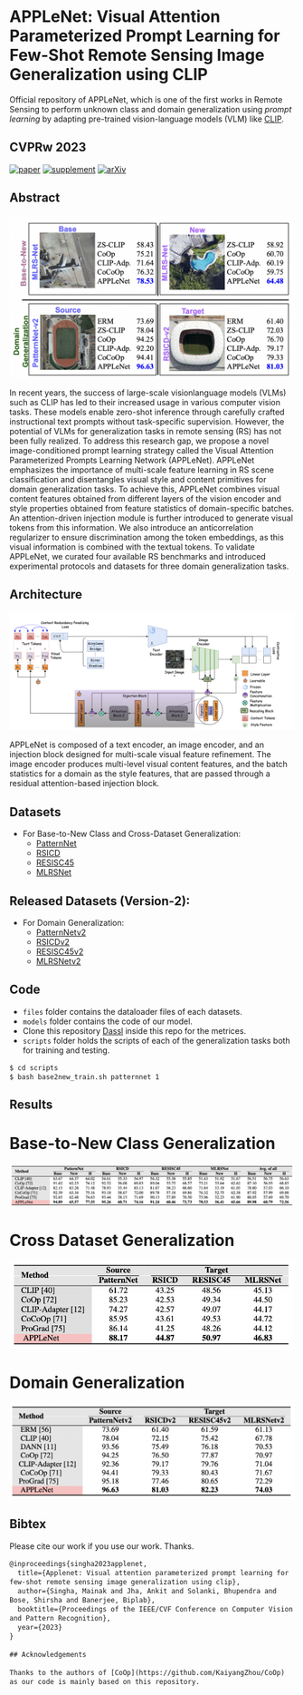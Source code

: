 # APPLeNet: Visual Attention Parameterized Prompt Learning for Few-Shot Remote Sensing Image Generalization using CLIP

Official repository of APPLeNet, which is one of the first works in Remote Sensing to perform unknown class and domain generalization using *prompt learning* by adapting pre-trained vision-language models (VLM) like [CLIP](https://arxiv.org/abs/2103.00020).

## **CVPRw 2023**

[![paper](https://img.shields.io/badge/arXiv-Paper-brightgreen)](https://openaccess.thecvf.com/content/CVPR2023W/EarthVision/papers/Jha_APPLeNet_Visual_Attention_Parameterized_Prompt_Learning_for_Few-Shot_Remote_Sensing_CVPRW_2023_paper.pdf)
[![supplement](https://img.shields.io/badge/Supplementary-Material-F9D371)](https://openaccess.thecvf.com/content/CVPR2023W/EarthVision/supplemental/Jha_APPLeNet_Visual_Attention_CVPRW_2023_supplemental.pdf)
[![arXiv](https://img.shields.io/badge/arXiv-Paper-brightgreen)](https://arxiv.org/abs/2304.05995)

## Abstract

![teaser](https://github.com/mainaksingha01/APPLeNet/blob/master/images/teaser.png)

In recent years, the success of large-scale visionlanguage models (VLMs) such as CLIP has led to their increased usage in various computer vision tasks. These models enable zero-shot inference through carefully crafted instructional text prompts without task-specific supervision.
However, the potential of VLMs for generalization tasks in remote sensing (RS) has not been fully realized. To address this research gap, we propose a novel image-conditioned prompt learning strategy called the Visual Attention Parameterized Prompts Learning Network (APPLeNet). APPLeNet emphasizes the importance of multi-scale feature learning in RS scene classification and disentangles visual style and content primitives for domain generalization tasks. To achieve this, APPLeNet combines visual content features obtained from different layers of the vision encoder and style properties obtained from feature statistics of domain-specific batches. An attention-driven injection module is further introduced to generate visual tokens from this information. We also introduce an anticorrelation regularizer to ensure discrimination among the token embeddings, as this visual information is combined with the textual tokens. To validate APPLeNet, we curated
four available RS benchmarks and introduced experimental protocols and datasets for three domain generalization tasks.

## Architecture

![arch](https://github.com/mainaksingha01/APPLeNet/blob/master/images/applenet.png)

APPLeNet is composed of a text encoder, an image encoder, and an injection block designed for multi-scale visual feature refinement. The image encoder produces multi-level visual content features, and the batch statistics for a domain as the style features, that are passed through a residual attention-based injection block.

## Datasets
- For Base-to-New Class and Cross-Dataset Generalization:
  - [PatternNet](https://sites.google.com/view/zhouwx/dataset)
  - [RSICD](https://github.com/201528014227051/RSICD_optimal)
  - [RESISC45](https://www.tensorflow.org/datasets/catalog/resisc45)
  - [MLRSNet](https://data.mendeley.com/datasets/7j9bv9vwsx/3)

## Released Datasets (Version-2):
- For Domain Generalization:
  - [PatternNetv2]([https://sites.google.com/view/zhouwx/dataset](https://drive.google.com/file/d/1bukts4nv_ZV7opYL3dFETD66EueiFaNo/view?usp=sharing))
  - [RSICDv2](https://drive.google.com/file/d/1cHQPA7X_jX4tw8vFgEON1SDn_MGf3uv2/view?usp=sharing)
  - [RESISC45v2]([https://www.tensorflow.org/datasets/catalog/resisc45](https://drive.google.com/file/d/1B7GTf-Pz6ggaIhm9ShQXfXTe0GilfiQA/view?usp=sharing)https://drive.google.com/file/d/1B7GTf-Pz6ggaIhm9ShQXfXTe0GilfiQA/view?usp=sharing)
  - [MLRSNetv2]([https://data.mendeley.com/datasets/7j9bv9vwsx/3](https://drive.google.com/file/d/18uaXD5CxnAyYPOswctf6_izcIO8VF4oI/view?usp=sharing)https://drive.google.com/file/d/18uaXD5CxnAyYPOswctf6_izcIO8VF4oI/view?usp=sharing)
 
## Code

 - `files` folder contains the dataloader files of each datasets.
 - `models` folder contains the code of our model.
 - Clone this repository [Dassl](https://github.com/KaiyangZhou/Dassl.pytorch) inside this repo for the metrices.
 - `scripts` folder holds the scripts of each of the generalization tasks both for training and testing.

```shell
$ cd scripts
$ bash base2new_train.sh patternnet 1
```

## Results

# Base-to-New Class Generalization

![base2new](https://github.com/mainaksingha01/APPLeNet/blob/master/images/base2new.png)

# Cross Dataset Generalization

![crossdataset](https://github.com/mainaksingha01/APPLeNet/blob/master/images/crossdataset.png)

# Domain Generalization

![domaingen](https://github.com/mainaksingha01/APPLeNet/blob/master/images/domaingen.png)

## Bibtex

Please cite our work if you use our work. Thanks.

```
@inproceedings{singha2023applenet,
  title={Applenet: Visual attention parameterized prompt learning for few-shot remote sensing image generalization using clip},
  author={Singha, Mainak and Jha, Ankit and Solanki, Bhupendra and Bose, Shirsha and Banerjee, Biplab},
  booktitle={Proceedings of the IEEE/CVF Conference on Computer Vision and Pattern Recognition},
  year={2023}
}

## Acknowledgements

Thanks to the authors of [CoOp](https://github.com/KaiyangZhou/CoOp) as our code is mainly based on this repository.
